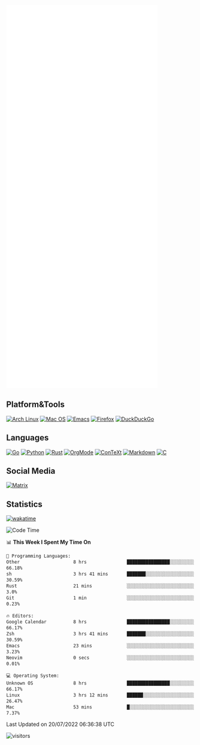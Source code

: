 ![Metrics](https://github.com/SteamedFish/SteamedFish/blob/master/github-metrics.svg)

## Platform&Tools

[![Arch Linux](https://img.shields.io/badge/ArchLinux-1793D1?logo=arch-linux&logoColor=fff&style=flat-square)](https://archlinux.org/)
[![Mac OS](https://img.shields.io/badge/MacOS-000000?style=flat-square&logo=macos&logoColor=F0F0F0)](https://www.apple.com/macos/)
[![Emacs](https://img.shields.io/badge/Emacs-%237F5AB6.svg?&style=flat-square&logo=gnu-emacs&logoColor=white)](https://www.gnu.org/software/emacs/)
[![Firefox](https://img.shields.io/badge/Firefox-FF7139?style=flat-square&logo=Firefox-Browser&logoColor=white)](https://firefox.com/)
[![DuckDuckGo](https://img.shields.io/badge/DuckDuckGo-DE5833?style=flat-square&logo=DuckDuckGo&logoColor=white)](https://duckduckgo.com/)

## Languages

[![Go](https://img.shields.io/badge/Golang-%2300ADD8.svg?style=flat-square&logo=go&logoColor=white)](https://golang.org/)
[![Python](https://img.shields.io/badge/Python-3670A0?style=flat-square&logo=python&logoColor=ffdd54)](https://www.python.org/)
[![Rust](https://img.shields.io/badge/Rust-%23000000.svg?style=flat-square&logo=rust&logoColor=white)](https://www.rust-lang.org/)
[![OrgMode](https://img.shields.io/badge/OrgMode-%23000000.svg?style=flat-square&logo=org&logoColor=white)](https://orgmode.org/)
[![ConTeXt](https://img.shields.io/badge/ConTeXt-%23008080.svg?style=flat-square&logo=latex&logoColor=white)](https://contextgarden.net/)
[![Markdown](https://img.shields.io/badge/MarkDown-%23000000.svg?style=flat-square&logo=markdown&logoColor=white)](https://daringfireball.net/projects/markdown/)
[![C](https://img.shields.io/badge/C-%2300599C.svg?style=flat-square&logo=c&logoColor=white)](https://www.iso.org/standard/74528.html)

## Social Media

[![Matrix](https://img.shields.io/badge/SteamedFish-2CA5E0?style=social&logo=matrix&logoColor=black)](https://matrix.to/#/@i:steamedfish.org)

## Statistics
[![wakatime](https://wakatime.com/badge/user/168280d6-fcf2-4b4f-ad3a-dc4612f35b38.svg)](https://wakatime.com/@168280d6-fcf2-4b4f-ad3a-dc4612f35b38)

<!--START_SECTION:waka-->
![Code Time](http://img.shields.io/badge/Code%20Time-1%2C929%20hrs%2048%20mins-blue)

📊 **This Week I Spent My Time On** 

```text
💬 Programming Languages: 
Other                    8 hrs               ████████████████░░░░░░░░░   66.18% 
sh                       3 hrs 41 mins       ███████░░░░░░░░░░░░░░░░░░   30.59% 
Rust                     21 mins             ░░░░░░░░░░░░░░░░░░░░░░░░░   3.0% 
Git                      1 min               ░░░░░░░░░░░░░░░░░░░░░░░░░   0.23%

🔥 Editors: 
Google Calendar          8 hrs               ████████████████░░░░░░░░░   66.17% 
Zsh                      3 hrs 41 mins       ███████░░░░░░░░░░░░░░░░░░   30.59% 
Emacs                    23 mins             ░░░░░░░░░░░░░░░░░░░░░░░░░   3.23% 
Neovim                   0 secs              ░░░░░░░░░░░░░░░░░░░░░░░░░   0.01%

💻 Operating System: 
Unknown OS               8 hrs               ████████████████░░░░░░░░░   66.17% 
Linux                    3 hrs 12 mins       ██████░░░░░░░░░░░░░░░░░░░   26.47% 
Mac                      53 mins             █░░░░░░░░░░░░░░░░░░░░░░░░   7.37%

```


 Last Updated on 20/07/2022 06:36:38 UTC
<!--END_SECTION:waka-->

![visitors](https://visitor-badge.laobi.icu/badge?page_id=SteamedFish.SteamedFish)
